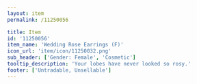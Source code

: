 ```yaml
---
layout: item
permalink: /11250056

title: Item
id: '11250056'
item_name: 'Wedding Rose Earrings (F)'
icon_url: 'item/icon/11250032.png'
sub_header: ['Gender: Female', 'Cosmetic']
tooltip_description: 'Your lobes have never looked so rosy.'
footer: ['Untradable, Unsellable']
---
```


